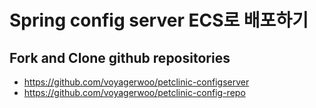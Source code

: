 # Spring config server ECS로 배포하기


## Fork and Clone github repositories

- https://github.com/voyagerwoo/petclinic-configserver
- https://github.com/voyagerwoo/petclinic-config-repo


